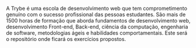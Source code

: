 A Trybe é uma escola de desenvolvimento web que tem comprometimento genuíno com o sucesso profissional das pessoas estudantes. 
São mais de 1500 horas de formação que aborda fundamentos de desenvolvimento web, desenvolvimento Front-end, Back-end, ciência da computação, engenharia de software, metodologias ágeis e habilidades comportamentais.
Este será o repositório onde ficará os exercícios propostos.
